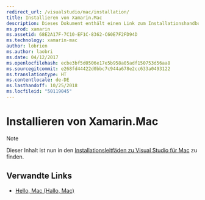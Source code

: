 ```yaml
---
redirect_url: /visualstudio/mac/installation/
title: Installieren von Xamarin.Mac
description: Dieses Dokument enthält einen Link zum Installationshandbuch für Visual Studio für Mac, in dem die Installation von Xamarin.Mac für die macOS-Entwicklung beschrieben wird.
ms.prod: xamarin
ms.assetid: 68E2A17F-7C10-EF1C-8362-C60E7F2FD94D
ms.technology: xamarin-mac
author: lobrien
ms.author: laobri
ms.date: 04/12/2017
ms.openlocfilehash: ecbe3bf5d0506e17e5b958a05adf150753d56aa8
ms.sourcegitcommit: e268fd44422d0bbc7c944a678e2cc633a0493122
ms.translationtype: HT
ms.contentlocale: de-DE
ms.lasthandoff: 10/25/2018
ms.locfileid: "50119045"
---
```

# <a name="xamarinmac-installation"></a>Installieren von Xamarin.Mac

> [!NOTE]
> Dieser Inhalt ist nun in den [Installationsleitfäden zu Visual Studio für Mac](https://docs.microsoft.com/visualstudio/mac/installation) zu finden.

## <a name="related-links"></a>Verwandte Links

- [Hello, Mac (Hallo, Mac)](~/mac/get-started/hello-mac.md)
